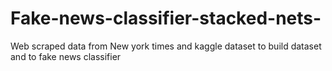 # Fake-news-classifier-stacked-nets-
Web scraped data from New york times and kaggle dataset to build dataset and to fake news classifier 
